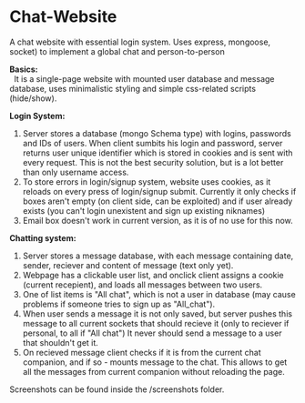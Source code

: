 # Chat-Website
A chat website with essential login system. Uses express, mongoose, socket) to implement a global chat and person-to-person 

<b> Basics:</b>
<br>&nbsp;&nbsp;It is a single-page website with mounted user database and message database, uses minimalistic styling and simple css-related scripts (hide/show).

 <b> Login System:</b>
 
1. Server stores a database (mongo Schema type) with logins, passwords and IDs of users. When client sumbits his login and password, server returns user unique identifier which is stored in cookies and is sent with every request. This is not the best security solution, but is a lot better than only username access.
2. To store errors in login/signup system, website uses cookies, as it reloads on every press of login/signup submit. Currently it only checks if boxes aren't empty (on client side, can be exploited) and if user already exists (you can't login unexistent and sign up existing niknames) 
3. Email box doesn't work in current version, as it is of no use for this now.
    
<b> Chatting system:</b>
1. Server stores a message database, with each message containing date, sender, reciever and content of message (text only yet).
2. Webpage has a clickable user list, and onclick client assigns a cookie (current recepient), and loads all messages between two users.
3. One of list items is "All chat", which is not a user in database (may cause problems if someone tries to sign up as "All_chat").
4. When user sends a message it is not only saved, but server pushes this message to all current sockets that should recieve it (only to reciever if personal, to all if "All chat") It never should send a message to a user that shouldn't get it.
5. On recieved message client checks if it is from the current chat companion, and if so - mounts message to the chat. This allows to get all the messages from current companion without reloading the page.
    
Screenshots can be found inside the /screenshots folder.
